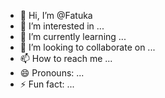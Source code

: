 - 👋 Hi, I’m @Fatuka
- 👀 I’m interested in ...
- 🌱 I’m currently learning ...
- 💞️ I’m looking to collaborate on ...
- 📫 How to reach me ...
- 😄 Pronouns: ...
- ⚡ Fun fact: ...

<!---
Fatuka/Fatuka is a ✨ special ✨ repository because its `README.md` (this file) appears on your GitHub profile.
You can click the Preview link to take a look at your changes.
--->
